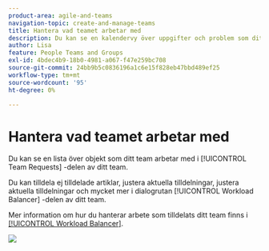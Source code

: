 ```yaml
---
product-area: agile-and-teams
navigation-topic: create-and-manage-teams
title: Hantera vad teamet arbetar med
description: Du kan se en kalendervy över uppgifter och problem som ditt team arbetar med just nu. Du kan tilldela ej tilldelade artiklar, justera aktuella tilldelningar, justera aktuella tilldelningar och mycket mer.
author: Lisa
feature: People Teams and Groups
exl-id: 4bdec4b9-18b0-4981-a067-f47e259bc708
source-git-commit: 24bb9b5c0836196a1c6e15f828eb47bbd489ef25
workflow-type: tm+mt
source-wordcount: '95'
ht-degree: 0%

---
```


# Hantera vad teamet arbetar med

Du kan se en lista över objekt som ditt team arbetar med i [!UICONTROL Team Requests] -delen av ditt team.

Du kan tilldela ej tilldelade artiklar, justera aktuella tilldelningar, justera aktuella tilldelningar och mycket mer i dialogrutan [!UICONTROL Workload Balancer] -delen av ditt team.

Mer information om hur du hanterar arbete som tilldelats ditt team finns i [[!UICONTROL Workload Balancer]](../../resource-mgmt/workload-balancer/assign-work-in-workload-balancer.md).

![](assets/team-page-with-team-requests-and-balancer-sections-left.png)
